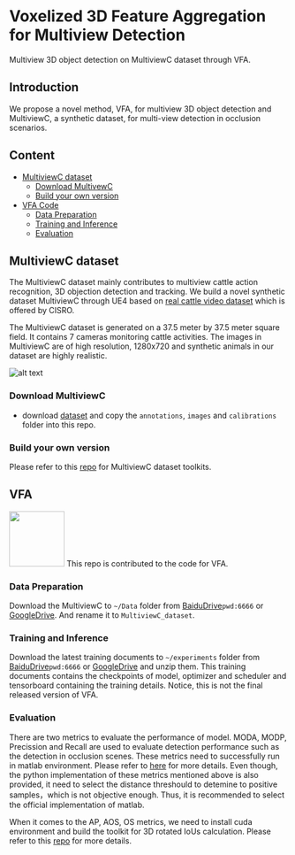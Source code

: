 # Voxelized 3D Feature Aggregation for Multiview Detection
 Multiview 3D object detection on MultiviewC dataset through VFA.

## Introduction
We propose a novel method, VFA, for multiview 3D object detection and MultiviewC, a synthetic dataset, for multi-view detection in occlusion scenarios.

## Content
- [MultiviewC dataset](#multiviewc-dataset)
  * [Download MultivewC](#download-multiviewC)
  * [Build your own version](#build-your-own-version)
- [VFA Code](#mvdet-code)
  * [Data Preparation](#data-preparation)
  * [Training and Inference](#training-and-inference)
  * [Evaluation](#evaluation)
## MultiviewC dataset
The MultiviewC dataset mainly contributes to multiview cattle action recognition, 3D objection detection and tracking. We build a novel synthetic dataset MultiviewC through UE4 based on [real cattle video dataset](https://cloudstor.aarnet.edu.au/plus/s/fouvWr9sE6TBueO) which is offered by CISRO.

The MultiviewC dataset is generated on a 37.5 meter by 37.5 meter square field. It contains 7 cameras monitoring cattle activities. The images in MultiviewC are of high resolution, 1280x720 and synthetic animals in our dataset are highly realistic. 

![alt text](https://github.com/Robert-Mar/MultiviewC/blob/main/github_material/MultiviewC.png "Visualization of MultiviewC")

### Download MultiviewC
- download [dataset](#data-preparation) and copy the `annotations`, `images` and `calibrations` folder into this repo. 
### Build your own version
Please refer to this [repo](https://github.com/Robert-Mar/MultiviewC) for MultiviewC dataset toolkits.

## VFA
<img src=https://github.com/Robert-Mar/VFA/blob/main/.github/vfa_v2.png width="100px">
This repo is contributed to the code for VFA.

### Data Preparation
Download the MultiviewC to `~/Data` folder from [BaiduDrive](https://pan.baidu.com/s/1s67xf8eznms3eF6GfluYSg)`pwd:6666` or [GoogleDrive](https://drive.google.com/file/d/1OrSDryc7DRxKerhHN-g648sI1VgmlbrI/view?usp=sharing). And rename it to `MultiviewC_dataset`.

### Training and Inference
Download the latest training documents to `~/experiments` folder from [BaiduDrive](https://pan.baidu.com/s/1OJTZHaDnLh5PJnV7ZqqWmA)`pwd:6666` or [GoogleDrive](https://drive.google.com/file/d/1itqfAaO8RGag05W-4bGM9-2HTsQ7Czct/view?usp=sharing) and unzip them. This training documents contains the checkpoints of model, optimizer and scheduler and tensorboard containing the training details. Notice, this is not the final released version of VFA.

### Evaluation
There are two metrics to evaluate the performance of model. MODA, MODP, Precission and Recall are used to evaluate detection performance such as the detection in occlusion scenes. These metrics need to successfully run in matlab environment. Please refer to [here](https://github.com/Robert-Mar/VFA/tree/main/moft/evaluation) for more details.
Even though, the python implementation of these metrics mentioned above is also provided, it need to select the distance threshould to detemine to positive samples，which is not objective enough. Thus, it is recommended to select the official implementation of matlab.

When it comes to the AP, AOS, OS metrics, we need to install cuda environment and build the toolkit for 3D rotated IoUs calculation. Please refer to this [repo](https://github.com/Robert-Mar/2D-3D-IoUs) for more details.

